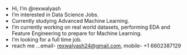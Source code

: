 -  Hi, I’m @rexwalyash
- I’m interested in Data Science Jobs.
- Currently studying Advanced Machine Learning.
- I’m currently working on real world datasets, performing EDA and Feature Engineering to prepare for Machine Learning.
- I’m looking for a full time job.
- reach me ...email- rexwalyash24@gmail.com, mobile- +1 6602387129

<!---
rexwalyash/rexwalyash is a ✨ special ✨ repository because its `README.md` (this file) appears on your GitHub profile.
You can click the Preview link to take a look at your changes.
--->
